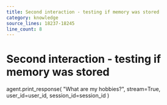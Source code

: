 ```yaml
---
title: Second interaction - testing if memory was stored
category: knowledge
source_lines: 18237-18245
line_count: 8
---
```


# Second interaction - testing if memory was stored
agent.print_response(
    "What are my hobbies?", 
    stream=True, 
    user_id=user_id, 
    session_id=session_id
)

